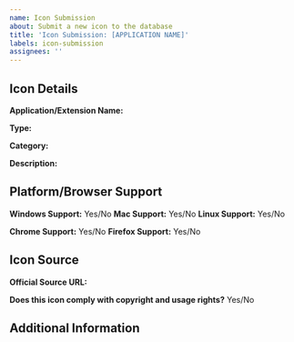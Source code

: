 ```yaml
---
name: Icon Submission
about: Submit a new icon to the database
title: 'Icon Submission: [APPLICATION NAME]'
labels: icon-submission
assignees: ''
---
```


## Icon Details

**Application/Extension Name:** 
<!-- The official name of the application or extension -->

**Type:**
<!-- Choose one: STIR (System Tray Icon) or BEIR (Browser Extension Icon) -->

**Category:**
<!-- E.g., Communication, Development, Productivity, etc. -->

**Description:**
<!-- A brief description of what the application/extension does (max 100 characters) -->

## Platform/Browser Support

<!-- For STIR (System Tray Icons) -->
**Windows Support:** Yes/No
**Mac Support:** Yes/No
**Linux Support:** Yes/No

<!-- For BEIR (Browser Extension Icons) -->
**Chrome Support:** Yes/No
**Firefox Support:** Yes/No

## Icon Source

**Official Source URL:**
<!-- Link to where the official icon can be found -->

**Does this icon comply with copyright and usage rights?** Yes/No
<!-- Please confirm you have the right to submit this icon -->

## Additional Information

<!-- Any other information you think might be helpful -->